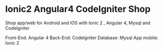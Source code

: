 # Ionic2 Angular4 CodeIgniter Shop
Shop app/web for Android and IOS with Ionic 2  , Angular 4, Mysql  and CodeIgniter

Front-End: Angular 4
Back-End: CodeIgniter
Database: Mysql
App mobile: Ionic 2

